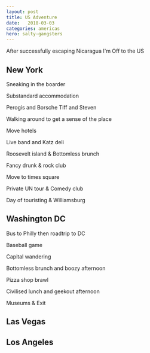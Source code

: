 ```yaml
---
layout: post
title: US Adventure
date:   2018-03-03
categories: americas
hero: salty-gangsters
---
```

After successfully escaping Nicaragua I'm Off to the US

## New York

Sneaking in the boarder

Substandard accommodation

Perogis and Borsche Tiff and Steven

Walking around to get a sense of the place

Move hotels

Live band and Katz deli

Roosevelt island & Bottomless brunch

Fancy drunk & rock club

Move to times square

Private UN tour & Comedy club

Day of touristing & Williamsburg

## Washington DC

Bus to Philly then roadtrip to DC

Baseball game

Capital wandering

Bottomless brunch and boozy afternoon

Pizza shop brawl

Civilised lunch and geekout afternoon

Museums & Exit

## Las Vegas


## Los Angeles

